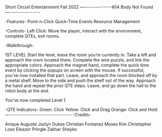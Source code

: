 Short Circuit Entertainment
Fall 2022
—--------------404 Body Not Found—----------------

-Features-
Point-n-Click
Quick-Time Events
Resource Management

-Controls-
Left Click: Move the player, interact with the environment, complete QTEs, exit rooms.

-Walkthrough-

1ST LEVEL
Start the level, leave the room you’re currently in. 
Take a left and approach the room located there. Complete the wire puzzle, and link the appropriate colors.
Approach the magnet hand, complete the quick time event by clicking the popups on screen with the mouse.
If successful, you’ve now installed that part. Leave, and approach the room blocked off by a metal shelf. 
Move to the side and push the shelf out of the way.
Approach the hand and repeat the prior QTE steps. 
Leave, and go down the hall to the robot body at the end.

You’ve now completed Level 1.

-QTE Indicators-
Green: Click
Yellow: Click and Drag
Orange: Click and Hold
—--------------------------------
-Credits-

Anique Auguste
Jazlyn Dukes
Christian Fontanez
Moses Kim
Christopher Loso
Eleazor Pringle
Zakhar Sheyko

